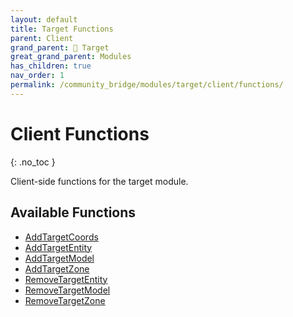 ```yaml
---
layout: default
title: Target Functions
parent: Client
grand_parent: 🎯 Target
great_grand_parent: Modules
has_children: true
nav_order: 1
permalink: /community_bridge/modules/target/client/functions/
---
```


# Client Functions
{: .no_toc }

Client-side functions for the target module.

## Available Functions

- [AddTargetCoords](AddTargetCoords)
- [AddTargetEntity](AddTargetEntity)
- [AddTargetModel](AddTargetModel)
- [AddTargetZone](AddTargetZone)
- [RemoveTargetEntity](RemoveTargetEntity)
- [RemoveTargetModel](RemoveTargetModel)
- [RemoveTargetZone](RemoveTargetZone)
